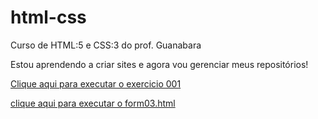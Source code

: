 # html-css
 Curso de HTML:5 e CSS:3 do prof. Guanabara

 Estou aprendendo a criar sites e agora vou gerenciar
 meus repositórios!

 <a href="https://christian405893.github.io/html-css/ecercicios/ex001.index.html">Clique aqui para executar o exercicio 001</a>

 <a href="https://github.com/christian405893/html-css/blob/branch1/exercicios/ex025/form03.html">clique aqui para executar o form03.html</a>
